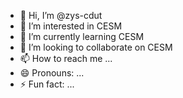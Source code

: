 - 👋 Hi, I’m @zys-cdut
- 👀 I’m interested in CESM
- 🌱 I’m currently learning CESM
- 💞️ I’m looking to collaborate on CESM
- 📫 How to reach me ...
- 😄 Pronouns: ...
- ⚡ Fun fact: ...

<!---
zys-cdut/zys-cdut is a ✨ special ✨ repository because its `README.md` (this file) appears on your GitHub profile.
You can click the Preview link to take a look at your changes.
--->
